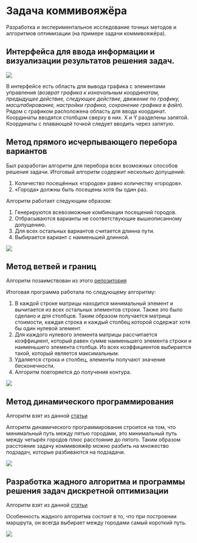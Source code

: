 # Задача коммивояжёра

Разработка и экспериментальное исследование точных методов и алгоритмов оптимизации (на примере задачи коммивояжёра).

## Интерфейса для ввода информации и визуализации результатов решения задач.

![](1.png)

В интерфейсе есть область для вывода графика с элементами управления (*возврат графика к изначальным координатам, предыдущее действие, следующее действие, движение по графику, масштабирование, настройки графика, сохранение графика в файл*). Рядом с графиком расположена область для ввода координат. Координаты вводятся столбцом сверху в них. X и Y разделены запятой. Координаты с плавающей точкой следует вводить через запятую.

## Метод прямого исчерпывающего перебора вариантов

Был разработан алгоритм для перебора всех возможных способов решения задачи. Итоговый алгоритм содержит несколько допущений:

1. Количество посещённых «городов» равно количеству «городов».
2. «Города» должны быть посещены хотя бы один раз.

Алгоритм работает следующим образом:

1. Генерируются всевозможные комбинации посещений городов.
2. Отбрасываются варианты не соответствующие вышеописанному допущению.
3. Для всех остальных вариантов считается длинна пути.
4. Выбирается вариант с наименьшей длинной.

![](2.png)

## Метод ветвей и границ

Алгоритм позаимствован из этого [репозитория](https://github.com/Clever-Shadow/python-salesman)

Итоговая программа работала по следующему алгоритму:

1. В каждой строке матрицы находится минимальный элемент и вычитается из всех остальных элементов строки. Также это было сделано и для столбцов. Таким образом получается матрица стоимости, каждая строка и каждый столбец которой содержат хотя бы один нулевой элемент.
2. Для каждого нулевого элемента матрицы рассчитается коэффициент, который равен сумме наименьшего элемента строки и наименьшего элемента столбца. Из всех коэффициентов выбирается такой, который является максимальным. 
3. Удаляется строка и столбец, элементы получают значение бесконечности. 
4. Алгоритм повторяется до получения контура.


![](3.png)


## Метод динамического программирования

Алгоритм взят из данной [статьи](https://gist.github.com/mlalevic/6222750)

Алгоритм динамического программирования строится на том, что минимальный путь между пятью городами, это минимальный путь между четырёх городов плюс расстояние до пятого. Таким образом расстояние задачу коммивояжёр  можно разбить на множество подзадач, которые разбиваются на подзадачи.

![](4.png)


##  Разработка жадного алгоритма и программы решения задач дискретной оптимизации

Алгоритм взят из данной [статьи](https://habr.com/ru/post/329604/)

Особенность жадного алгоритма состоит в то, что при построении маршрута, он всегда выбирает между городами самый короткий путь.

![](5.png)

